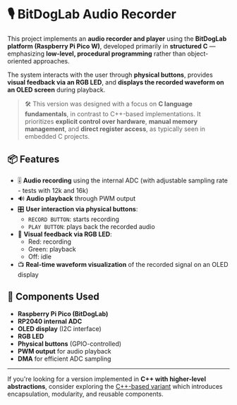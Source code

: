# 🎙️ BitDogLab Audio Recorder

This project implements an **audio recorder and player** using the **BitDogLab platform (Raspberry Pi Pico W)**, developed primarily in **structured C** — emphasizing **low-level, procedural programming** rather than object-oriented approaches.

The system interacts with the user through **physical buttons**, provides **visual feedback via an RGB LED**, and **displays the recorded waveform on an OLED screen** during playback.

> 🛠️ This version was designed with a focus on **C language fundamentals**, in contrast to C++-based implementations. It prioritizes **explicit control over hardware**, **manual memory management**, and **direct register access**, as typically seen in embedded C projects.

## 📦 Features

- 🎚️ **Audio recording** using the internal ADC (with adjustable sampling rate - tests with 12k and 16k)
- 🔊 **Audio playback** through PWM output
- 🎛️ **User interaction via physical buttons**:
  - `RECORD BUTTON`: starts recording
  - `PLAY BUTTON`: plays back the recorded audio
- 🌈 **Visual feedback via RGB LED**:
  - Red: recording
  - Green: playback
  - Off: idle
- 📺 **Real-time waveform visualization** of the recorded signal on an OLED display

## 🧰 Components Used

- **Raspberry Pi Pico (BitDogLab)**
- **RP2040 internal ADC**
- **OLED display** (I2C interface)
- **RGB LED**
- **Physical buttons** (GPIO-controlled)
- **PWM output** for audio playback
- **DMA** for efficient ADC sampling

---

If you're looking for a version implemented in **C++ with higher-level abstractions**, consider exploring the [C++-based variant](#) which introduces encapsulation, modularity, and reusable components.
